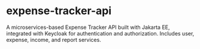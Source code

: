 # expense-tracker-api
A microservices-based Expense Tracker API built with Jakarta EE, integrated with Keycloak for authentication and authorization. Includes user, expense, income, and report services.

